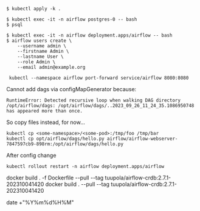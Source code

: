 
```
$ kubectl apply -k .

$ kubectl exec -it -n airflow postgres-0 -- bash
$ psql

$ kubectl exec -it -n airflow deployment.apps/airflow -- bash
$ airflow users create \
    --username admin \
    --firstname Admin \
    --lastname User \
    --role Admin \
    --email admin@example.org
```

```
 kubectl --namespace airflow port-forward service/airflow 8080:8080
```

Cannot add dags via configMapGenerator because:

```
RuntimeError: Detected recursive loop when walking DAG directory /opt/airflow/dags: /opt/airflow/dags/..2023_09_26_11_24_35.1086950748 has appeared more than once.
```

So copy files instead, for now...

```
kubectl cp <some-namespace>/<some-pod>:/tmp/foo /tmp/bar
kubectl cp opt/airflow/dags/hello.py airflow/airflow-webserver-7847597cb9-898rm:/opt/airflow/dags/hello.py
```

After config change

```
kubectl rollout restart -n airflow deployment.apps/airflow
```

docker build . -f Dockerfile --pull --tag tuupola/airflow-crdb:2.7.1-202310041420
docker build . --pull --tag tuupola/airflow-crdb:2.7.1-202310041420

date +"%Y%m%d%H%M"
